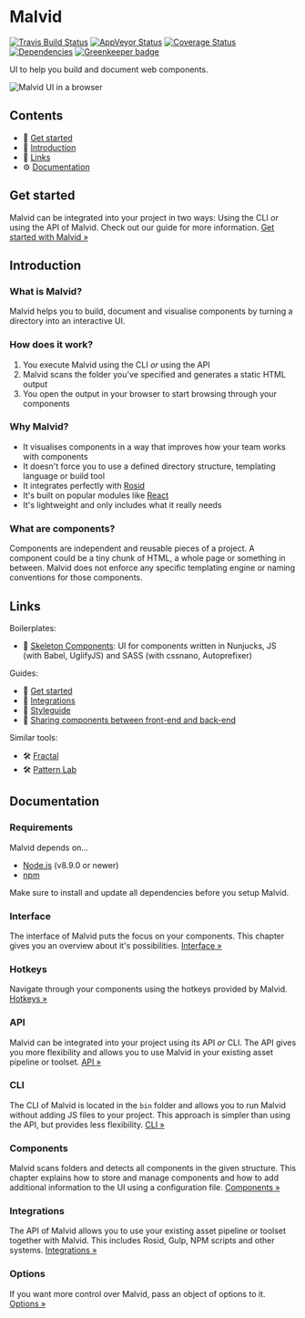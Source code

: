 # Malvid

[![Travis Build Status](https://travis-ci.org/comwrap/Malvid.svg?branch=master)](https://travis-ci.org/comwrap/Malvid) [![AppVeyor Status](https://ci.appveyor.com/api/projects/status/6fxwnrdhoh7xw9n1?svg=true)](https://ci.appveyor.com/project/electerious/malvid) [![Coverage Status](https://coveralls.io/repos/github/comwrap/Malvid/badge.svg?branch=master)](https://coveralls.io/github/comwrap/Malvid?branch=master)  [![Dependencies](https://david-dm.org/comwrap/Malvid.svg)](https://david-dm.org/comwrap/Malvid#info=dependencies) [![Greenkeeper badge](https://badges.greenkeeper.io/Malvid/Malvid.svg)](https://greenkeeper.io/)

UI to help you build and document web components.

![Malvid UI in a browser](http://s.electerious.com/images/malvid/readme.png)

## Contents

- 🏃 [Get started](#get-started)
- 📄 [Introduction](#introduction)
- 🔗 [Links](#links)
- ⚙️ [Documentation](#documentation)

## Get started

Malvid can be integrated into your project in two ways: Using the CLI *or* using the API of Malvid. Check out our guide for more information. [Get started with Malvid &#187;](docs/Get%20started.md)

## Introduction

### What is Malvid?

Malvid helps you to build, document and visualise components by turning a directory into an interactive UI.

### How does it work?

1. You execute Malvid using the CLI *or* using the API
2. Malvid scans the folder you've specified and generates a static HTML output
3. You open the output in your browser to start browsing through your components

### Why Malvid?

- It visualises components in a way that improves how your team works with components
- It doesn't force you to use a defined directory structure, templating language or build tool
- It integrates perfectly with [Rosid](https://rosid.electerious.com)
- It's built on popular modules like [React](https://reactjs.org)
- It's lightweight and only includes what it really needs

### What are components?

Components are independent and reusable pieces of a project. A component could be a tiny chunk of HTML, a whole page or something in between. Malvid does not enforce any specific templating engine or naming conventions for those components.

## Links

Boilerplates:

- 📐 [Skeleton Components](https://github.com/electerious/Skeleton-Components): UI for components written in Nunjucks, JS (with Babel, UglifyJS) and SASS (with cssnano, Autoprefixer)

Guides:

- 📄 [Get started](docs/Get%20started.md)
- 📄 [Integrations](docs/Integrations.md)
- 📄 [Styleguide](docs/Styleguide.md)
- 📄 [Sharing components between front-end and back-end](https://medium.com/@electerious/sharing-components-between-front-end-and-back-end-1e9a624bceae)

Similar tools:

- 🛠 [Fractal](https://fractal.build)
- 🛠 [Pattern Lab](http://patternlab.io)

## Documentation

### Requirements

Malvid depends on...

- [Node.js](https://nodejs.org/en/) (v8.9.0 or newer)
- [npm](https://www.npmjs.com)

Make sure to install and update all dependencies before you setup Malvid.

### Interface

The interface of Malvid puts the focus on your components. This chapter gives you an overview about it's possibilities. [Interface &#187;](docs/Interface.md)

### Hotkeys

Navigate through your components using the hotkeys provided by Malvid. [Hotkeys &#187;](docs/Hotkeys.md)

### API

Malvid can be integrated into your project using its API *or* CLI. The API gives you more flexibility and allows you to use Malvid in your existing asset pipeline or toolset. [API &#187;](docs/API.md)

### CLI

The CLI of Malvid is located in the `bin` folder and allows you to run Malvid without adding JS files to your project. This approach is simpler than using the API, but provides less flexibility. [CLI &#187;](docs/CLI.md)

### Components

Malvid scans folders and detects all components in the given structure. This chapter explains how to store and manage components and how to add additional information to the UI using a configuration file. [Components &#187;](docs/Components.md)

### Integrations

The API of Malvid allows you to use your existing asset pipeline or toolset together with Malvid. This includes Rosid, Gulp, NPM scripts and other systems. [Integrations &#187;](docs/Integrations.md)

### Options

If you want more control over Malvid, pass an object of options to it. [Options &#187;](docs/Options.md)